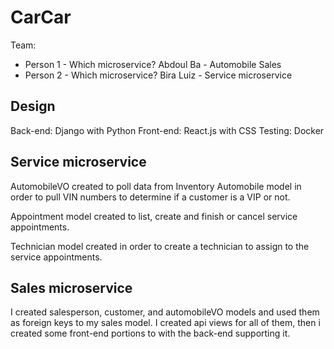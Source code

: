 # CarCar

Team:

* Person 1 - Which microservice?
Abdoul Ba - Automobile Sales
* Person 2 - Which microservice?
Bira Luiz - Service microservice
## Design
Back-end: Django with Python
Front-end: React.js with CSS
Testing: Docker

## Service microservice

AutomobileVO created to poll data from Inventory Automobile model in order to pull VIN numbers to determine if a customer is a VIP or not.

Appointment model created to list, create and finish or cancel service appointments.

Technician model created in order to create a technician to assign to the service appointments.

## Sales microservice

I created salesperson, customer, and automobileVO models and used them as foreign keys to my sales model. I created api views for all of them, then i created some front-end portions to with the back-end supporting it.
